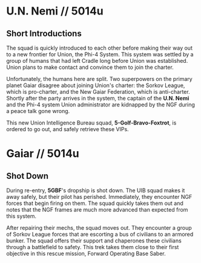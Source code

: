 # U.N. Nemi // 5014u

## Short Introductions

The squad is quickly introduced to each other before making their way out to a new frontier for Union, the Phi-4 System. This system was settled by a group of humans that had left Cradle long before Union was established. Union plans to make contact and convince them to join the charter.

Unfortunately, the humans here are split. Two superpowers on the primary planet Gaiar disagree about joining Union's charter: the Sorkov League, which is pro-charter, and the New Gaiar Federation, which is anti-charter. Shortly after the party arrives in the system, the captain of the **U.N. Nemi** and the Phi-4 system Union administrator are kidnapped by the NGF during a peace talk gone wrong.

This new Union Intelligence Bureau squad, **5-Golf-Bravo-Foxtrot**, is ordered to go out, and safely retrieve these VIPs.

# Gaiar // 5014u

## Shot Down

During re-entry, **5GBF**'s dropship is shot down. The UIB squad makes it away safely, but their pilot has perished. Immediately, they encounter NGF forces that begin firing on them. The squad quickly takes them out and notes that the NGF frames are much more advanced than expected from this system.

After repairing their mechs, the squad moves out. They encounter a group of Sorkov League forces that are escorting a bus of civilians to an armored bunker. The squad offers their support and chaperones these civilians through a battlefield to safety. This trek takes them close to their first objective in this rescue mission, Forward Operating Base Saber.